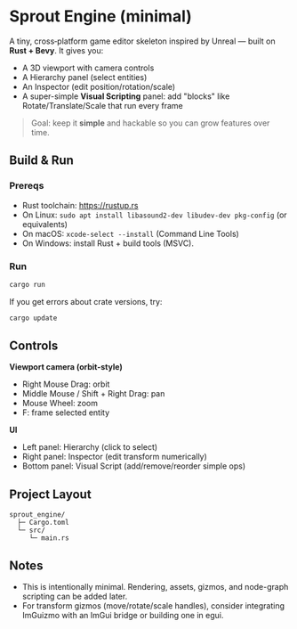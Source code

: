 # Sprout Engine (minimal)

A tiny, cross‑platform game editor skeleton inspired by Unreal — built on **Rust + Bevy**.
It gives you:
- A 3D viewport with camera controls
- A Hierarchy panel (select entities)
- An Inspector (edit position/rotation/scale)
- A super-simple **Visual Scripting** panel: add "blocks" like Rotate/Translate/Scale that run every frame

> Goal: keep it **simple** and hackable so you can grow features over time.

## Build & Run

### Prereqs
- Rust toolchain: https://rustup.rs
- On Linux: `sudo apt install libasound2-dev libudev-dev pkg-config` (or equivalents)
- On macOS: `xcode-select --install` (Command Line Tools)
- On Windows: install Rust + build tools (MSVC).

### Run
```bash
cargo run
```

If you get errors about crate versions, try:
```bash
cargo update
```

## Controls

**Viewport camera (orbit-style)**
- Right Mouse Drag: orbit
- Middle Mouse / Shift + Right Drag: pan
- Mouse Wheel: zoom
- F: frame selected entity

**UI**
- Left panel: Hierarchy (click to select)
- Right panel: Inspector (edit transform numerically)
- Bottom panel: Visual Script (add/remove/reorder simple ops)

## Project Layout

```
sprout_engine/
  ├─ Cargo.toml
  └─ src/
     └─ main.rs
```

## Notes
- This is intentionally minimal. Rendering, assets, gizmos, and node-graph scripting can be added later.
- For transform gizmos (move/rotate/scale handles), consider integrating ImGuizmo with an ImGui bridge or building one in egui.
